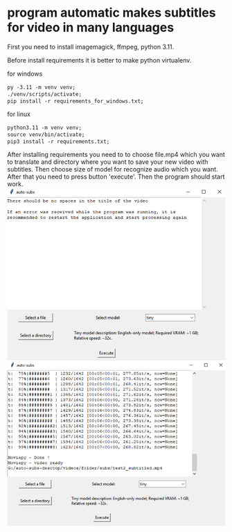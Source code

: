 # program automatic makes subtitles for video in many languages

First you need to install imagemagick, ffmpeg, python 3.11. 

Before install requirements it is better to make python virtualenv.

for windows
```
py -3.11 -m venv venv;
./venv/scripts/activate;
pip install -r requirements_for_windows.txt;
```

for linux
```
python3.11 -m venv venv;
source venv/bin/activate;
pip3 install -r requirements.txt;
```

After installing requirements you need to to choose file.mp4 which you want to translate and directory where you want to save your new video with subtitles. Then choose size of model for recognize audio which you want. After that you need to press button 'execute'. Then the program should start work.
![Alt text](./images/image.png)
![Alt text](./images/image2.png)
